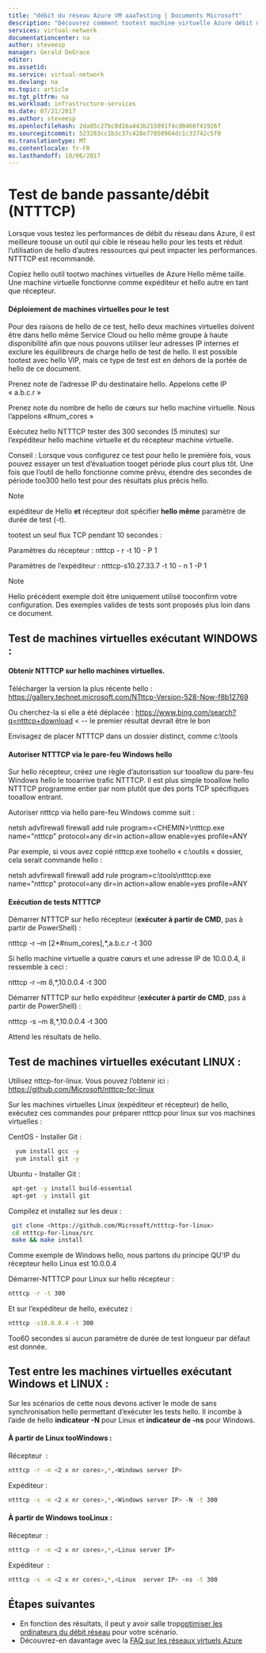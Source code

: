 ```yaml
---
title: "débit du réseau Azure VM aaaTesting | Documents Microsoft"
description: "Découvrez comment tootest machine virtuelle Azure débit du réseau."
services: virtual-network
documentationcenter: na
author: steveesp
manager: Gerald DeGrace
editor: 
ms.assetid: 
ms.service: virtual-network
ms.devlang: na
ms.topic: article
ms.tgt_pltfrm: na
ms.workload: infrastructure-services
ms.date: 07/21/2017
ms.author: steveesp
ms.openlocfilehash: 2da85c27bc8d16a443b215891f4cd0460f41926f
ms.sourcegitcommit: 523283cc1b3c37c428e77850964dc1c33742c5f0
ms.translationtype: MT
ms.contentlocale: fr-FR
ms.lasthandoff: 10/06/2017
---
```

# <a name="bandwidththroughput-testing-ntttcp"></a>Test de bande passante/débit (NTTTCP)

Lorsque vous testez les performances de débit du réseau dans Azure, il est meilleure toouse un outil qui cible le réseau hello pour les tests et réduit l’utilisation de hello d’autres ressources qui peut impacter les performances. NTTTCP est recommandé.

Copiez hello outil tootwo machines virtuelles de Azure Hello même taille. Une machine virtuelle fonctionne comme expéditeur et hello autre en tant que récepteur.

#### <a name="deploying-vms-for-testing"></a>Déploiement de machines virtuelles pour le test
Pour des raisons de hello de ce test, hello deux machines virtuelles doivent être dans hello même Service Cloud ou hello même groupe à haute disponibilité afin que nous pouvons utiliser leur adresses IP internes et exclure les équilibreurs de charge hello de test de hello. Il est possible tootest avec hello VIP, mais ce type de test est en dehors de la portée de hello de ce document.
 
Prenez note de l’adresse IP du destinataire hello. Appelons cette IP « a.b.c.r »

Prenez note du nombre de hello de cœurs sur hello machine virtuelle. Nous l’appelons «\#num\_cores »
 
Exécutez hello NTTTCP tester des 300 secondes (5 minutes) sur l’expéditeur hello machine virtuelle et du récepteur machine virtuelle.

Conseil : Lorsque vous configurez ce test pour hello le première fois, vous pouvez essayer un test d’évaluation tooget période plus court plus tôt. Une fois que l’outil de hello fonctionne comme prévu, étendre des secondes de période too300 hello test pour des résultats plus précis hello.

> [!NOTE]
> expéditeur de Hello **et** récepteur doit spécifier **hello même** paramètre de durée de test (-t).

tootest un seul flux TCP pendant 10 secondes :

Paramètres du récepteur : ntttcp - r -t 10 - P 1

Paramètres de l’expéditeur : ntttcp-s10.27.33.7 -t 10 - n 1 -P 1

> [!NOTE]
> Hello précédent exemple doit être uniquement utilisé tooconfirm votre configuration. Des exemples valides de tests sont proposés plus loin dans ce document.

## <a name="testing-vms-running-windows"></a>Test de machines virtuelles exécutant WINDOWS :

#### <a name="get-ntttcp-onto-hello-vms"></a>Obtenir NTTTCP sur hello machines virtuelles.

Télécharger la version la plus récente hello : <https://gallery.technet.microsoft.com/NTttcp-Version-528-Now-f8b12769>

Ou cherchez-la si elle a été déplacée : <https://www.bing.com/search?q=ntttcp+download> \< -- le premier résultat devrait être le bon

Envisagez de placer NTTTCP dans un dossier distinct, comme c:\\tools

#### <a name="allow-ntttcp-through-hello-windows-firewall"></a>Autoriser NTTTCP via le pare-feu Windows hello
Sur hello récepteur, créez une règle d’autorisation sur tooallow du pare-feu Windows hello le tooarrive trafic NTTTCP. Il est plus simple tooallow hello NTTTCP programme entier par nom plutôt que des ports TCP spécifiques tooallow entrant.

Autoriser ntttcp via hello pare-feu Windows comme suit :

netsh advfirewall firewall add rule program=\<CHEMIN\>\\ntttcp.exe name="ntttcp" protocol=any dir=in action=allow enable=yes profile=ANY

Par exemple, si vous avez copié ntttcp.exe toohello « c:\\outils « dossier, cela serait commande hello : 

netsh advfirewall firewall add rule program=c:\\tools\\ntttcp.exe name="ntttcp" protocol=any dir=in action=allow enable=yes profile=ANY

#### <a name="running-ntttcp-tests"></a>Exécution de tests NTTTCP

Démarrer NTTTCP sur hello récepteur (**exécuter à partir de CMD**, pas à partir de PowerShell) :

ntttcp -r –m [2\*\#num\_cores],\*,a.b.c.r -t 300

Si hello machine virtuelle a quatre cœurs et une adresse IP de 10.0.0.4, il ressemble à ceci :

ntttcp -r –m 8,\*,10.0.0.4 -t 300


Démarrer NTTTCP sur hello expéditeur (**exécuter à partir de CMD**, pas à partir de PowerShell) :

ntttcp -s –m 8,\*,10.0.0.4 -t 300 

Attend les résultats de hello.


## <a name="testing-vms-running-linux"></a>Test de machines virtuelles exécutant LINUX :

Utilisez nttcp-for-linux. Vous pouvez l’obtenir ici : <https://github.com/Microsoft/ntttcp-for-linux>

Sur les machines virtuelles Linux (expéditeur et récepteur) de hello, exécutez ces commandes pour préparer ntttcp pour linux sur vos machines virtuelles :

CentOS - Installer Git :
``` bash
  yum install gcc -y  
  yum install git -y
```
Ubuntu - Installer Git :
``` bash
 apt-get -y install build-essential  
 apt-get -y install git
```
Compilez et installez sur les deux :
``` bash
 git clone <https://github.com/Microsoft/ntttcp-for-linux>
 cd ntttcp-for-linux/src
 make && make install
```

Comme exemple de Windows hello, nous partons du principe QU'IP du récepteur hello Linux est 10.0.0.4

Démarrer-NTTTCP pour Linux sur hello récepteur :

``` bash
ntttcp -r -t 300
```

Et sur l’expéditeur de hello, exécutez :

``` bash
ntttcp -s10.0.0.4 -t 300
```
 
Too60 secondes si aucun paramètre de durée de test longueur par défaut est donnée.

## <a name="testing-between-vms-running-windows-and-linux"></a>Test entre les machines virtuelles exécutant Windows et LINUX :

Sur les scénarios de cette nous devons activer le mode de sans synchronisation hello permettant d’exécuter les tests hello. Il incombe à l’aide de hello **indicateur -N** pour Linux et **indicateur de -ns** pour Windows.

#### <a name="from-linux-toowindows"></a>À partir de Linux tooWindows :

Récepteur <Windows> :

``` bash
ntttcp -r -m <2 x nr cores>,*,<Windows server IP>
```

Expéditeur <Linux>:

``` bash
ntttcp -s -m <2 x nr cores>,*,<Windows server IP> -N -t 300
```

#### <a name="from-windows-toolinux"></a>À partir de Windows tooLinux :

Récepteur <Linux> :

``` bash
ntttcp -r -m <2 x nr cores>,*,<Linux server IP>
```

Expéditeur <Windows> :

``` bash
ntttcp -s -m <2 x nr cores>,*,<Linux  server IP> -ns -t 300
```

## <a name="next-steps"></a>Étapes suivantes
* En fonction des résultats, il peut y avoir salle trop[optimiser les ordinateurs du débit réseau](virtual-network-optimize-network-bandwidth.md) pour votre scénario.
* Découvrez-en davantage avec la [FAQ sur les réseaux virtuels Azure](virtual-networks-faq.md)
